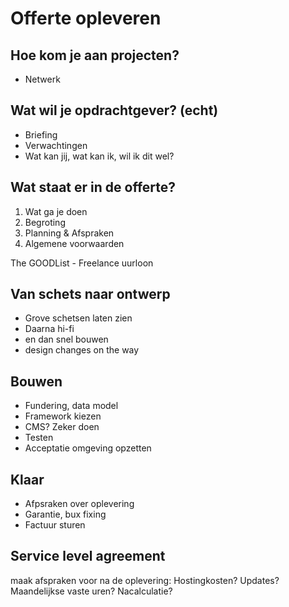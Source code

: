 # Offerte opleveren

## Hoe kom je aan projecten?
- Netwerk

## Wat wil je opdrachtgever? (echt)
- Briefing
- Verwachtingen
- Wat kan jij, wat kan ik, wil ik dit wel?
 
## Wat staat er in de offerte?
1. Wat ga je doen
2. Begroting
3. Planning & Afspraken
4. Algemene voorwaarden

The GOODList - Freelance uurloon

## Van schets naar ontwerp
- Grove schetsen laten zien
- Daarna hi-fi
- en dan snel bouwen
- design changes on the way

## Bouwen
- Fundering, data model
- Framework kiezen
- CMS? Zeker doen
- Testen
- Acceptatie omgeving opzetten
 
## Klaar
- Afpsraken over oplevering
- Garantie, bux fixing
- Factuur sturen

## Service level agreement
maak afspraken voor na de oplevering:
Hostingkosten? Updates? Maandelijkse vaste uren? Nacalculatie?

